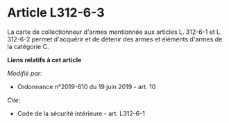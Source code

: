 # Article L312-6-3

La carte de collectionneur d'armes mentionnée aux articles L. 312-6-1 et L. 312-6-2 permet d'acquérir et de détenir des armes
et éléments d'armes de la catégorie C.

**Liens relatifs à cet article**

_Modifié par_:

  - Ordonnance n°2019-610 du 19 juin 2019 - art. 10

_Cite_:

  - Code de la sécurité intérieure - art. L312-6-1
